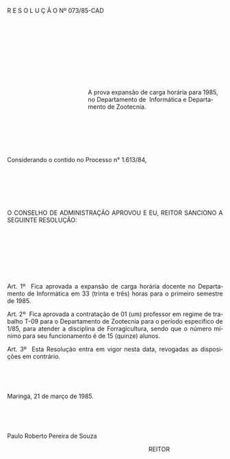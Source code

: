 <body lang=PT-BR style='tab-interval:35.4pt'>

<div class=Section1>

<p class=MsoTitle>R E S O L U Ç Ã O Nº 073/85-CAD</p>

<p class=MsoNormal align=center style='text-align:center'><b><span
style='font-size:12.0pt;mso-bidi-font-size:10.0pt;font-family:Arial'><![if !supportEmptyParas]>&nbsp;<![endif]><o:p></o:p></span></b></p>

<p class=MsoNormal style='margin-left:177.0pt;text-indent:35.4pt'><b><span
style='font-size:12.0pt;mso-bidi-font-size:10.0pt;font-family:Arial'><![if !supportEmptyParas]>&nbsp;<![endif]><o:p></o:p></span></b></p>

<p class=MsoNormal style='margin-left:177.0pt;text-indent:35.4pt'><b><span
style='font-size:12.0pt;mso-bidi-font-size:10.0pt;font-family:Arial'><![if !supportEmptyParas]>&nbsp;<![endif]><o:p></o:p></span></b></p>

<p class=MsoNormal style='margin-left:177.0pt;text-indent:35.4pt'><b><span
style='font-size:12.0pt;mso-bidi-font-size:10.0pt;font-family:Arial'><![if !supportEmptyParas]>&nbsp;<![endif]><o:p></o:p></span></b></p>

<p class=MsoNormal style='margin-left:177.0pt;text-indent:35.4pt'><b><span
style='font-size:12.0pt;mso-bidi-font-size:10.0pt;font-family:Arial'><![if !supportEmptyParas]>&nbsp;<![endif]><o:p></o:p></span></b></p>

<p class=MsoBodyTextIndent style='margin-left:141.6pt;text-indent:0cm'>A prova
expansão de carga horária para 1985, no Departamento de<span
style="mso-spacerun: yes">  </span>Informática e Departamento de Zootecnia.</p>

<p class=MsoBodyTextIndent style='margin-left:141.6pt;text-indent:0cm'><![if !supportEmptyParas]>&nbsp;<![endif]><o:p></o:p></p>

<p class=MsoBodyTextIndent style='margin-left:141.6pt;text-indent:0cm'><![if !supportEmptyParas]>&nbsp;<![endif]><o:p></o:p></p>

<p class=MsoBodyTextIndent style='margin-left:141.6pt;text-indent:0cm'><![if !supportEmptyParas]>&nbsp;<![endif]><o:p></o:p></p>

<p class=MsoBodyTextIndent style='margin-left:0cm;text-align:justify'><span
style='font-weight:normal'>Considerando o contido no Processo n° 1.613/84,<o:p></o:p></span></p>

<p class=MsoBodyTextIndent style='margin-left:0cm;text-align:justify;
text-indent:0cm'><span style='font-weight:normal'><![if !supportEmptyParas]>&nbsp;<![endif]><o:p></o:p></span></p>

<p class=MsoBodyTextIndent style='margin-left:0cm;text-align:justify;
text-indent:0cm'><span style='font-weight:normal'><![if !supportEmptyParas]>&nbsp;<![endif]><o:p></o:p></span></p>

<p class=MsoBodyTextIndent style='margin-left:0cm;text-align:justify;
text-indent:0cm'><span style='font-weight:normal'><![if !supportEmptyParas]>&nbsp;<![endif]><o:p></o:p></span></p>

<p class=MsoBodyTextIndent style='margin-left:0cm;text-align:justify'>O
CONSELHO DE ADMINISTRAÇÃO APROVOU E EU, REITOR SANCIONO A SEGUINTE RESOLUÇÃO:</p>

<p class=MsoBodyTextIndent style='margin-left:0cm;text-align:justify;
text-indent:0cm'><![if !supportEmptyParas]>&nbsp;<![endif]><o:p></o:p></p>

<p class=MsoBodyTextIndent style='margin-left:0cm;text-align:justify;
text-indent:0cm'><span style='font-weight:normal'><![if !supportEmptyParas]>&nbsp;<![endif]><o:p></o:p></span></p>

<p class=MsoBodyTextIndent style='margin-left:0cm;text-align:justify;
text-indent:0cm'><span style='font-weight:normal'><![if !supportEmptyParas]>&nbsp;<![endif]><o:p></o:p></span></p>

<p class=MsoBodyTextIndent style='margin-left:0cm;text-align:justify;
text-indent:0cm'><span style='font-weight:normal'><![if !supportEmptyParas]>&nbsp;<![endif]><o:p></o:p></span></p>

<p class=MsoBodyTextIndent style='margin-left:0cm;text-align:justify'>Art. 1º<span
style='font-weight:normal'><span style="mso-spacerun: yes">  </span>Fica
aprovada a expansão de carga horária docente no Departamento de Informática em
33 (trinta e três) horas para o primeiro semestre de 1985.<o:p></o:p></span></p>

<p class=MsoBodyTextIndent style='margin-left:0cm;text-align:justify'>Art. 2º<span
style='font-weight:normal'><span style="mso-spacerun: yes">  </span>Fica
aprovada a contratação de 01 (um) professor em regime de trabalho T-09 para o
Departamento de Zootecnia para o período específico de 1/85, para atender a
disciplina de Forragicultura, sendo que o número mínimo para seu funcionamento
é de 15 (quinze) alunos.<o:p></o:p></span></p>

<p class=MsoBodyTextIndent style='margin-left:0cm;text-align:justify'>Art. 3º<span
style='font-weight:normal'><span style="mso-spacerun: yes">  </span>Esta
Resolução entra em vigor nesta data, revogadas as disposições em contrário.<o:p></o:p></span></p>

<p class=MsoBodyTextIndent style='margin-left:0cm;text-align:justify;
text-indent:0cm'><span style='font-weight:normal'><![if !supportEmptyParas]>&nbsp;<![endif]><o:p></o:p></span></p>

<p class=MsoBodyTextIndent style='margin-left:0cm;text-align:justify;
text-indent:0cm'><span style='font-weight:normal'><![if !supportEmptyParas]>&nbsp;<![endif]><o:p></o:p></span></p>

<p class=MsoBodyTextIndent style='text-align:justify'><span style='font-weight:
normal'>Maringá, 21 de março de 1985.<o:p></o:p></span></p>

<p class=MsoBodyTextIndent style='margin-left:0cm;text-align:justify;
text-indent:0cm'><span style='font-weight:normal'><![if !supportEmptyParas]>&nbsp;<![endif]><o:p></o:p></span></p>

<p class=MsoBodyTextIndent style='margin-left:0cm;text-align:justify;
text-indent:0cm'><span style='font-weight:normal'><![if !supportEmptyParas]>&nbsp;<![endif]><o:p></o:p></span></p>

<p class=MsoBodyTextIndent style='text-align:justify'><span style='font-weight:
normal'>Paulo Roberto Pereira de Souza<o:p></o:p></span></p>

<p class=MsoBodyTextIndent style='margin-left:247.8pt;text-align:justify'><span
style='font-weight:normal'>REITOR<o:p></o:p></span></p>

</div>

</body>
